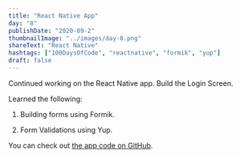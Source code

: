 ```yaml
---
title: "React Native App"
day: "8"
publishDate: "2020-09-2"
thumbnailImage: "../images/day-8.png"
shareText: "React Native"
hashtags: ["100DaysOfCode", "reactnative", "formik", "yup"]
draft: false
---
```


Continued working on the React Native app. Build the Login Screen.

Learned the following:

1. Building forms using Formik.

2. Form Validations using Yup.

You can check out <a href="https://github.com/rajarahul12/DoneWithIt" target="_blank">the app code on GitHub</a>.
